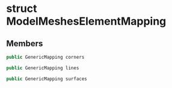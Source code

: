 # struct ModelMeshesElementMapping


## Members

```cpp
public GenericMapping corners

```

```cpp
public GenericMapping lines

```

```cpp
public GenericMapping surfaces

```



